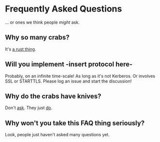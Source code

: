 # Frequently Asked Questions

... or ones we think people *might* ask.

## Why so many crabs?

It's [a rust thing](https://rustacean.net).

## Will you implement -insert protocol here-

Probably, on an infinite time-scale! As long as it's not Kerberos. Or involves SSL or STARTTLS. Please log an issue and start the discussion!

## Why do the crabs have knives?

Don't [ask](https://www.youtube.com/watch?v=0QaAKi0NFkA). They just [do](https://www.youtube.com/shorts/WizH5ae9ozw).

## Why won't you take this FAQ thing seriously?

Look, people just haven't asked many questions yet.
